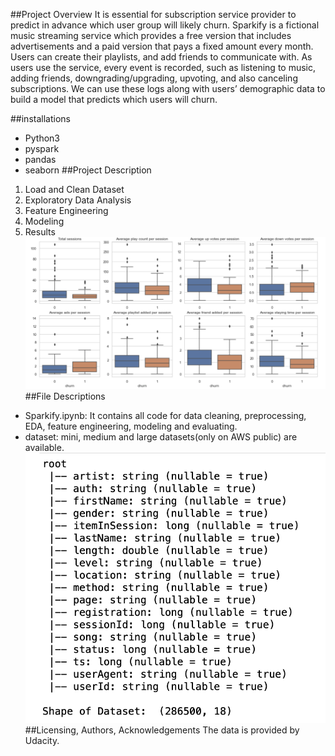 ##Project Overview
It is essential for subscription service provider to predict in advance which user group will likely churn. 
Sparkify is a fictional music streaming service which provides a free version that includes advertisements and a paid version that pays a fixed amount every month. 
Users can create their playlists, and add friends to communicate with. 
As users use the service, every event is recorded, such as listening to music, adding friends, downgrading/upgrading, upvoting, and also canceling subscriptions. 
We can use these logs along with users’ demographic data to build a model that predicts which users will churn.

##installations
- Python3
- pyspark
- pandas
- seaborn
##Project Description
1. Load and Clean Dataset
2. Exploratory Data Analysis
3. Feature Engineering
4. Modeling
5. Results
![](eda.png) 
##File Descriptions
- Sparkify.ipynb: It contains all code for data cleaning, preprocessing, EDA, feature engineering, modeling and evaluating. 
- dataset: mini, medium and large datasets(only on AWS public) are available.
![](data-schema.png)
##Licensing, Authors, Acknowledgements
The data is provided by Udacity.
